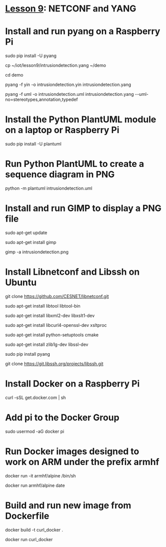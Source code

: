 # <a href="https://goo.gl/RIzzfl">Lesson 9</a>: NETCONF and YANG

# Install and run pyang on a Raspberry Pi

sudo pip install -U pyang

cp ~/iot/lesson9/intrusiondetection.yang ~/demo

cd demo

pyang -f yin -o intrusiondetection.yin intrusiondetection.yang

pyang -f uml -o intrusiondetection.uml intrusiondetection.yang --uml-no=stereotypes,annotation,typedef

# Install the Python PlantUML module on a laptop or Raspberry Pi

sudo pip install -U plantuml

# Run Python PlantUML to create a sequence diagram in PNG

python -m plantuml intrusiondetection.uml

# Install and run GIMP to display a PNG file

sudo apt-get update

sudo apt-get install gimp

gimp -a intrusiondetection.png

# Install Libnetconf and Libssh on Ubuntu

git clone https://github.com/CESNET/libnetconf.git

sudo apt-get install libtool libtool-bin

sudo apt-get install libxml2-dev libxslt1-dev

sudo apt-get install libcurl4-openssl-dev xsltproc

sudo apt-get install python-setuptools cmake

sudo apt-get install zlib1g-dev libssl-dev

sudo pip install pyang

git clone https://git.libssh.org/projects/libssh.git

# Install Docker on a Raspberry Pi

curl -sSL get.docker.com | sh

# Add pi to the Docker Group

sudo usermod -aG docker pi

# Run Docker images designed to work on ARM under the prefix armhf

docker run -it armhf/alpine /bin/sh

docker run armhf/alpine date

# Build and run new image from Dockerfile

docker build -t curl_docker .

docker run curl_docker
